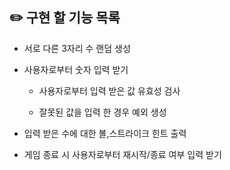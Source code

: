 ## ✏️ 구현 할 기능 목록

- 서로 다른 3자리 수 랜덤 생성

- 사용자로부터 숫자 입력 받기

    - 사용자로부터 입력 받은 값 유효성 검사

    - 잘못된 값을 입력 한 경우 예외 생성

- 입력 받은 수에 대한 볼,스트라이크 힌트 출력

- 게임 종료 시 사용자로부터 재시작/종료 여부 입력 받기